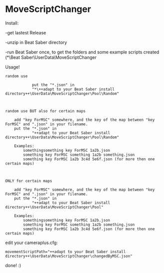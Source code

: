 # MoveScriptChanger


Install:


-get lastest Release

-unzip in Beat Saber directory

-run Beat Saber once, to get the folders and some example scripts created
	(*\Beat Saber\UserData\MoveScriptChanger

Usage!


	random use

                put the "*.json" in
                "*\++adapt to your Beat Saber install directory++\UserData\MoveScriptChanger\Pool\Random"



	random use BUT also for certain maps
	
		add "key ForMSC" somewhere, and the key of the map between "key ForMSC" and ".json" in your filename.
		put the "*.json" in
                "++adapt to your Beat Saber install directory++\UserData\MoveScriptChanger\Pool\Random"
		
		Examples:
			somethingsomething key ForMSC 1a2b.json
			something key ForMSC something 1a2b something.json
			something key ForMSC 1a2b 3c4d 5e6f.json (for more then one certain maps)
	
	
	
	ONLY for certain maps
	
		add "key ForMSC" somewhere, and the key of the map between "key ForMSC" and ".json" in your filename.
		put the "*.json" in
                "++adapt to your Beat Saber install directory++\UserData\MoveScriptChanger\Pool"
		
		Examples:
			somethingsomething key ForMSC 1a2b.json
			something key ForMSC something 1a2b something.json
			something key ForMSC 1a2b 3c4d 5e6f.json (for more then one certain maps)
		
	
	
edit your cameraplus.cfg:

	movementScriptPath="++adapt to your Beat Saber install directory++\UserData\MoveScriptChanger\changedByMSC.json"



done! :)	
